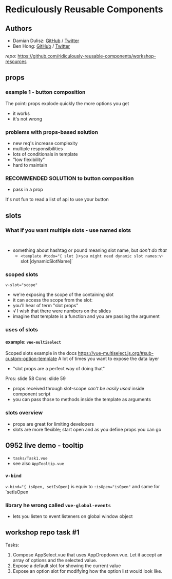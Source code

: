 # Rediculously Reusable Components

## Authors

- Damian Dulisz: [GitHub](https://www.github.com/shentao) / [Twitter](https://twitter.com/DamianDulisz)
- Ben Hong: [GitHub](https://www.github.com/bencodezen) / [Twitter](https://twitter.com/bencodezen)

*repo*: https://github.com/ridiculously-reusable-components/workshop-resources

## props
### example 1 - button composition
The point: props explode quickly the more options you get
* it works
* it's not wrong

### problems with props-based solution
* new req's increase complexity
* multiple responsibilities
* lots of conditionals in template
* "low flexibility"
* hard to maintain

### RECOMMENDED SOLUTION to button composition
* pass in a prop

It's not fun to read a list of api to use your button

## slots
### What if you want multiple slots - use named slots
```vue


```

* something about hashtag or pound meaning slot name, but _don't do that_
  * `<template #todo="{ slot }`>`
you might need dynamic slot names: `v-slot:[dynamicSlotName]`

### scoped slots
`v-slot="scope"`
* we're exposing the scope of the containing slot
* it can access the scope from the slot: 
* you'll hear of term "slot props"
* √ I wish that there were numbers on the slides
* imagine that template is a function and you are passing the argument

### uses of slots

#### example: `vue-multiselect`
Scoped slots example in the docs
https://vue-multiselect.js.org/#sub-custom-option-template
A lot of times you want to expose the data layer
* "slot props are a perfect way of doing that"

Pros: slide 58
Cons: slide 59
* props received through slot-scope _can't be easily used_ inside component script
* you can pass those to methods inside the template as arguments

### slots overview
* props are great for limiting developers
* slots are more flexible; start open and as you define props you can go

## 0952 live demo - tooltip
* `tasks/Task1.vue`
* see also `AppTooltip.vue`

### `v-bind`
`v-bind="{ isOpen, setIsOpen}` is equiv to `:isOpen="isOpen"` and same for `setIsOpen

### library he wrong called `vue-global-events`
* lets you listen to event listeners on global window object

## workshop repo task #1
Tasks:
1. Compose AppSelect.vue that uses AppDropdown.vue. 
   Let it accept an array of options and the selected value.
2. Expose a default slot for showing the current value
3. Expose an option slot for modifying how the option list would look like.